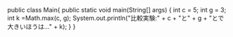 
public class Main{
  public static void main(String[] args) {
    int c = 5;
    int g = 3;
    int k =Math.max(c, g);
System.out.println("比較実験:" + c + "と" + g + "とで大きいほうは..." + k);
  }
}
